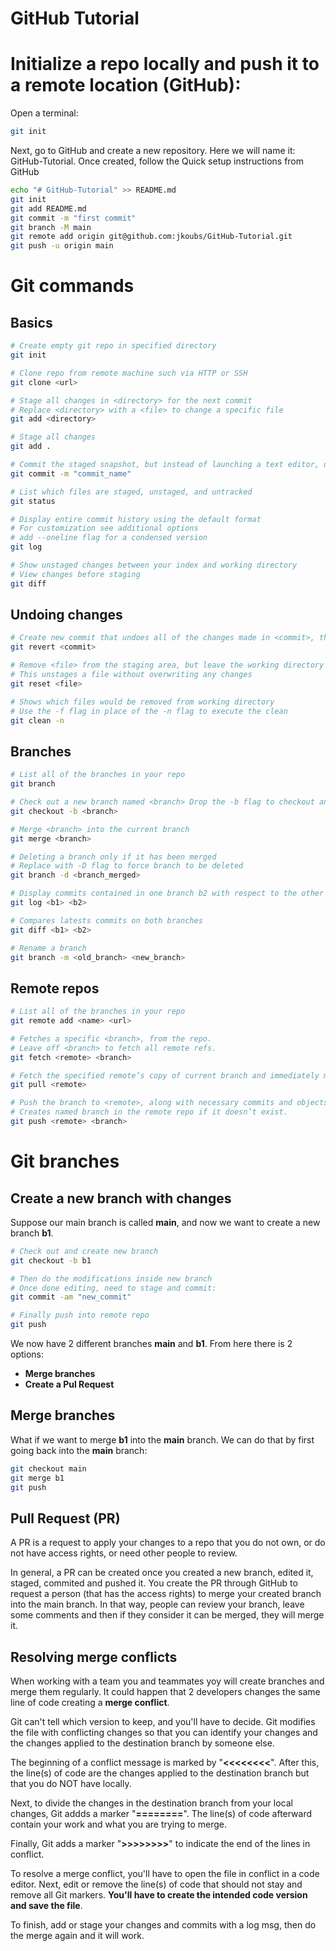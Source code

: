 # GitHub Tutorial 

# Initialize a repo locally and push it to a remote location (GitHub):

Open a terminal:

```bash
git init
```

Next, go to GitHub and create a new repository.
Here we will name it: GitHub-Tutorial.
Once created, follow the Quick setup instructions from GitHub

```bash
echo "# GitHub-Tutorial" >> README.md
git init
git add README.md
git commit -m "first commit"
git branch -M main
git remote add origin git@github.com:jkoubs/GitHub-Tutorial.git
git push -u origin main
```

# Git commands

## Basics
```bash
# Create empty git repo in specified directory
git init

# Clone repo from remote machine such via HTTP or SSH
git clone <url>

# Stage all changes in <directory> for the next commit
# Replace <directory> with a <file> to change a specific file
git add <directory>

# Stage all changes
git add .

# Commit the staged snapshot, but instead of launching a text editor, use "commit_name" as the commit message
git commit -m "commit_name"

# List which files are staged, unstaged, and untracked
git status

# Display entire commit history using the default format
# For customization see additional options
# add --oneline flag for a condensed version
git log

# Show unstaged changes between your index and working directory
# View changes before staging
git diff
```
## Undoing changes

```bash
# Create new commit that undoes all of the changes made in <commit>, then,apply it to the current branch
git revert <commit>

# Remove <file> from the staging area, but leave the working directory unchanged. 
# This unstages a file without overwriting any changes
git reset <file>

# Shows which files would be removed from working directory
# Use the -f flag in place of the -n flag to execute the clean
git clean -n
```

## Branches

```bash
# List all of the branches in your repo
git branch

# Check out a new branch named <branch> Drop the -b flag to checkout an existing branch
git checkout -b <branch>

# Merge <branch> into the current branch
git merge <branch>

# Deleting a branch only if it has been merged
# Replace with -D flag to force branch to be deleted
git branch -d <branch_merged>

# Display commits contained in one branch b2 with respect to the other one b1.
git log <b1> <b2>

# Compares latests commits on both branches
git diff <b1> <b2>

# Rename a branch
git branch -m <old_branch> <new_branch>
```

## Remote repos

```bash
# List all of the branches in your repo
git remote add <name> <url>

# Fetches a specific <branch>, from the repo. 
# Leave off <branch> to fetch all remote refs.
git fetch <remote> <branch>

# Fetch the specified remote’s copy of current branch and immediately merge it into the local copy.
git pull <remote>

# Push the branch to <remote>, along with necessary commits and objects. 
# Creates named branch in the remote repo if it doesn’t exist.
git push <remote> <branch>
```

# Git branches

   ## Create a new branch with changes

Suppose our main branch is called <strong>main</strong>, and now we want to create a new branch <strong>b1</strong>.

```bash
# Check out and create new branch
git checkout -b b1

# Then do the modifications inside new branch
# Once done editing, need to stage and commit:
git commit -am "new_commit"

# Finally push into remote repo
git push
```
We now have 2 different branches <strong>main</strong> and <strong>b1</strong>. From here there is 2 options: 

- <strong>Merge branches</strong>
- <strong>Create a Pul Request</strong>

## Merge branches


What if we want to merge <strong>b1</strong> into the <strong>main</strong> branch. We can do that by first going back into the <strong>main</strong> branch:

```bash
git checkout main
git merge b1
git push
```

## Pull Request (PR)

A PR is a request to apply your changes to a repo that you do not own, or do not have access rights, or need other people to review.

In general, a PR can be created once you created a new branch, edited it, staged, commited and pushed it. You create the PR through GitHub to request a person (that has the access rights) to merge your created branch into the main branch. In that way, people can review your branch, leave some comments and then if they consider it can be merged, they will merge it.
## Resolving merge conflicts

When working with a team you and teammates yoy will create branches and merge them regularly. It could happen that 2 developers changes the same line of code creating a <strong>merge conflict</strong>.

Git can't tell which version to keep, and you'll have to decide. Git modifies the file with conflicting changes so that you can identify your changes and the changes applied to the destination branch by someone else.

The beginning of a conflict message is marked by "<strong><<<<<<<<</strong>".
After this, the line(s) of code are the changes applied to the destination branch but that you do NOT have locally.

Next, to divide the changes in the destination branch from your local changes, Git addds a marker "<strong>========</strong>". The line(s) of code afterward contain your work and what you are trying to merge.

Finally, Git adds a marker "<strong>>>>>>>>></strong>" to indicate the end of the lines in conflict.

To resolve a merge conflict, you'll have to open the file in conflict in a code editor. Next, edit or remove the line(s) of code that should not stay and remove all Git markers. <strong>You'll have to create the intended code version and save the file</strong>.

To finish, add or stage your changes and commits with a log msg, then do the merge again and it will work.


